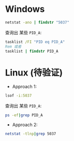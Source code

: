 # Windows
``` bat
netstat -ano | findstr "5037"
```

查询出 某些 `PID_A`:
``` bat
tasklist /FI "PID eq PID_A"
Rem 或者
tasklist | findstr PID_A
```

# Linux (待验证)
- Approach 1:
``` bash
lsof -i:5037
```

查询出 某些 `PID_A`:
``` bash
ps -ef|grep PID_A
```

- Approach 2:
``` bash
netstat -tlnp|grep 5037
```
